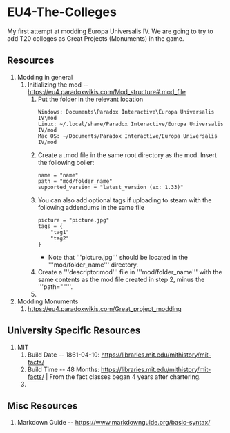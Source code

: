 # EU4-The-Colleges
My first attempt at modding Europa Universalis IV. We are going to try to add T20 colleges as Great Projects (Monuments) in the game.

## Resources
1. Modding in general
	1. Initializing the mod -- https://eu4.paradoxwikis.com/Mod_structure#.mod_file
		1. Put the folder in the relevant location
			```
			Windows: Documents\Paradox Interactive\Europa Universalis IV\mod
			Linux: ~/.local/share/Paradox Interactive/Europa Universalis IV/mod
			Mac OS: ~/Documents/Paradox Interactive/Europa Universalis IV/mod
			```
		2. Create a .mod file in the same root directory as the mod. Insert the following boiler:
			```
			name = "name"
			path = "mod/folder_name"
			supported_version = "latest_version (ex: 1.33)"
			```
		3. You can also add optional tags if uploading to steam with the following addendums in the same file
			```
			picture = "picture.jpg"
			tags = {
				"tag1"
				"tag2"
			}
			```
			- Note that '''picture.jpg''' should be located in the '''mod/folder_name''' directory.
		4. Create a '''descriptor.mod''' file in '''mod/folder_name''' with the same contents as the mod file created in step 2, minus the '''path=""'''.
		5.
2. Modding Monuments
	1. https://eu4.paradoxwikis.com/Great_project_modding

## University Specific Resources
1. MIT
	1. Build Date -- 1861-04-10: https://libraries.mit.edu/mithistory/mit-facts/
	2. Build Time -- 48 Months: https://libraries.mit.edu/mithistory/mit-facts/ | From the fact classes began 4 years after chartering.
	3.

## Misc Resources
1. Markdown Guide -- https://www.markdownguide.org/basic-syntax/
